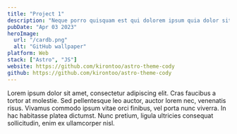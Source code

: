 ```yaml
---
title: "Project 1"
description: "Neque porro quisquam est qui dolorem ipsum quia dolor sit amet, consectetur, adipisci"
pubDate: "Apr 03 2023"
heroImage:
  url: "/cardb.png"
  alt: "GitHub wallpaper"
platform: Web
stack: ["Astro", "JS"]
website: https://github.com/kirontoo/astro-theme-cody
github: https://github.com/kirontoo/astro-theme-cody
---
```


Lorem ipsum dolor sit amet, consectetur adipiscing elit. Cras faucibus a tortor at molestie. Sed pellentesque leo auctor, auctor lorem nec, venenatis risus. Vivamus commodo ipsum vitae orci finibus, vel porta nunc viverra. In hac habitasse platea dictumst. Nunc pretium, ligula ultricies consequat sollicitudin, enim ex ullamcorper nisl.
